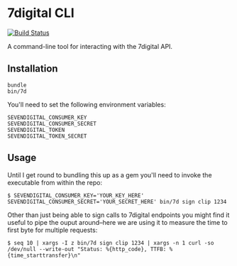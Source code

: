 7digital CLI
============

[![Build Status](https://travis-ci.org/samcrang/7digital-cli.svg?branch=master)](https://travis-ci.org/samcrang/7digital-cli)

A command-line tool for interacting with the 7digital API.

Installation
------------

```
bundle
bin/7d
```

You'll need to set the following environment variables:

```
SEVENDIGITAL_CONSUMER_KEY
SEVENDIGITAL_CONSUMER_SECRET
SEVENDIGITAL_TOKEN
SEVENDIGITAL_TOKEN_SECRET
```

Usage
-----

Until I get round to bundling this up as a gem you'll need to invoke the executable from within the repo:

```
$ SEVENDIGITAL_CONSUMER_KEY='YOUR_KEY_HERE' SEVENDIGITAL_CONSUMER_SECRET='YOUR_SECRET_HERE' bin/7d sign clip 1234
```

Other than just being able to sign calls to 7digital endpoints you might find it useful to pipe the ouput around–here we are using it to measure the time to first byte for multiple requests:

```
$ seq 10 | xargs -I z bin/7d sign clip 1234 | xargs -n 1 curl -so /dev/null --write-out "Status: %{http_code}, TTFB: %{time_starttransfer}\n"
```
